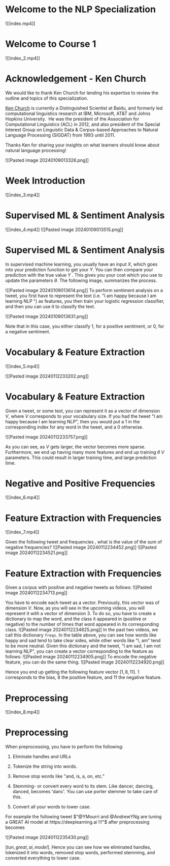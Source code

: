 # Welcome to the NLP Specialization
![[index.mp4]]
# Welcome to Course 1
![[index_2.mp4]]
# Acknowledgement - Ken Church

We would like to thank Ken Church for lending his expertise to review the outline and topics of this specialization.

[Ken Church](https://scholar.google.com/citations?user=E6aqGvYAAAAJ) is currently a Distinguished Scientist at Baidu, and formerly led computational linguistics research at IBM, Microsoft, AT&T and Johns Hopkins University.  He was the president of the Association for Computational Linguistics (ACL) in 2012, and also president of the Special Interest Group on Linguistic Data & Corpus-based Approaches to Natural Language Processing (SIGDAT) from 1993 until 2011.

Thanks Ken for sharing your insights on what learners should know about natural language processing!

![[Pasted image 20240109013326.png]]

# Week Introduction
![[index_3.mp4]]

# Supervised ML & Sentiment Analysis
![[index_4.mp4]]
![[Pasted image 20240109013515.png]]

# Supervised ML & Sentiment Analysis
In supervised machine learning, you usually have an input $X$, which goes into your prediction function to get your $Y$. You can then compare your prediction with the true value $Y$ . This gives you your cost which you use to update the parameters $θ$. The following image, summarizes the process.

![[Pasted image 20240109013614.png]]
To perform sentiment analysis on a tweet, you first have to represent the text (i.e. "I am happy because I am learning NLP ") as features, you then train your logistic regression classifier, and then you can use it to classify the text.

![[Pasted image 20240109013631.png]]

Note that in this case, you either classify 1, for a positive sentiment, or 0, for a negative sentiment.

# Vocabulary & Feature Extraction

![[index_5.mp4]]

![[Pasted image 20240112233202.png]]

# Vocabulary & Feature Extraction

Given a tweet, or some text, you can represent it as a vector of dimension $V$, where $V$ corresponds to your vocabulary size. If you had the tweet "I am happy because I am learning NLP", then you would put a $1$ in the corresponding index for any word in the tweet, and a $0$ otherwise.

![[Pasted image 20240112233757.png]]

As you can see, as $V$ gets larger, the vector becomes more sparse. Furthermore, we end up having many more features and end up training $θ$ $V$ parameters. This could result in larger training time, and large prediction time.

# Negative and Positive Frequencies

![[index_6.mp4]]

# Feature Extraction with Frequencies

![[index_7.mp4]]

Given the following tweet and frequencies , what is the value of the sum of negative frequencies?
![[Pasted image 20240112234452.png]]
![[Pasted image 20240112234521.png]]

# Feature Extraction with Frequencies

Given a corpus with positive and negative tweets as follows:
![[Pasted image 20240112234713.png]]

You have to encode each tweet as a vector. Previously, this vector was of dimension $V$. Now, as you will see in the upcoming videos, you will represent it with a vector of dimension $3$. To do so, you have to create a dictionary to map the word, and the class it appeared in (positive or negative) to the number of times that word appeared in its corresponding class.
![[Pasted image 20240112234825.png]]
In the past two videos, we call this dictionary `freqs`. In the table above, you can see how words like happy and sad tend to take clear sides, while other words like "I, am" tend to be more neutral. Given this dictionary and the tweet, "I am sad, I am not learning NLP", you can create a vector corresponding to the feature as follows:
![[Pasted image 20240112234905.png]]
To encode the negative feature, you can do the same thing.
![[Pasted image 20240112234920.png]]

Hence you end up getting the following feature vector $[1,8,11]$. $1$ corresponds to the bias, $8$ the positive feature, and $11$ the negative feature.

# Preprocessing

![[index_8.mp4]]

# Preprocessing
When preprocessing, you have to perform the following:

1. Eliminate handles and URLs
    
2. Tokenize the string into words.
    
3. Remove stop words like "and, is, a, on, etc."
    
4. Stemming- or convert every word to its stem. Like dancer, dancing, danced, becomes 'danc'. You can use porter stemmer to take care of this.
    
5. Convert all your words to lower case.
    

For example the following tweet $"@YMourri and @AndrewYNg are tuning a GREAT AI model at https://deeplearning.ai !!!"$ after preprocessing becomes

![[Pasted image 20240112235430.png]]

$[tun,great,ai,model]$. Hence you can see how we eliminated handles, tokenized it into words, removed stop words, performed stemming, and converted everything to lower case.

